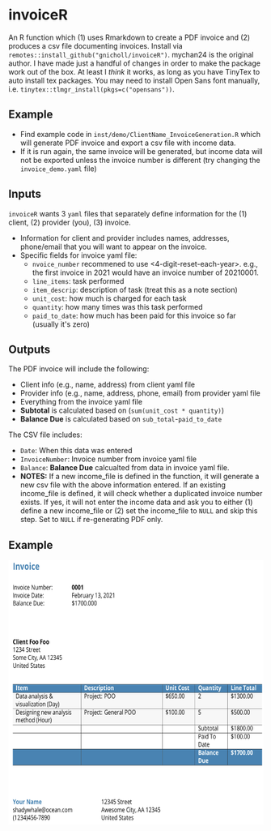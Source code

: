 # invoiceR

An R function which (1) uses Rmarkdown to create a PDF invoice and (2) produces a csv file documenting invoices. 
Install via `remotes::install_github("gnicholl/invoiceR")`. mychan24 is the original author. I have made just a handful of changes
in order to make the package work out of the box. At least I *think* it works, as long as you have TinyTex to auto install tex packages.
You may need to install Open Sans font manually, i.e. `tinytex::tlmgr_install(pkgs=c("opensans"))`.

## Example

* Find example code in `inst/demo/ClientName_InvoiceGeneration.R` which will generate PDF invoice and export a csv file with income data. 
* If it is run again, the same invoice will be generated, but income data will not be exported unless the invoice number is different (try changing the `invoice_demo.yaml` file) 

## Inputs
`invoiceR` wants 3 `yaml` files that separately define information for the (1) client, (2) provider (you), (3) invoice. 

* Information for client and provider includes names, addresses, phone/email that you will want to appear on the invoice. 
* Specific fields for invoice yaml file: 
	+ `nvoice_number` recommened to use <YEAR><4-digit-reset-each-year>. e.g., the first invoice in 2021 would have an invoice number of 20210001. 
	+ `line_items`: task performed
	+ `item_descrip`: description of task (treat this as a note section)
	+ `unit_cost`: how much is charged for each task
	+ `quantity`: how many times was this task performed 
	+ `paid_to_date`: how much has been paid for this invoice so far (usually it's zero) 

## Outputs
The PDF invoice will include the following:

* Client info (e.g., name, address) from client yaml file 
* Provider info (e.g., name, address, phone, email) from provider yaml file
* Everything from the invoice yaml file
* **Subtotal** is calculated based on  (`sum(unit_cost * quantity)`)
* **Balance Due** is calculated based on `sub_total`-`paid_to_date`

The CSV file includes: 

* `Date`: When this data was entered 
* `InvoiceNumber`: Invoice number from invoice yaml file
* `Balance`: **Balance Due** calcualted from data in invoice yaml file. 
* **NOTES:** If a new income_file is defined in the function, it will generate a new csv file with the above information entered. If an existing income_file is defined, it will check whether a duplicated invoice number exists. If yes, it will not enter the income data and ask you to either (1) define a new income_file or (2) set the income_file to `NULL` and skip this step. Set to `NULL` if re-generating PDF only. 

## Example
<img src="inst/demo/ExampleInvoice/ExampleInvoice.png" width="656" height="522">

